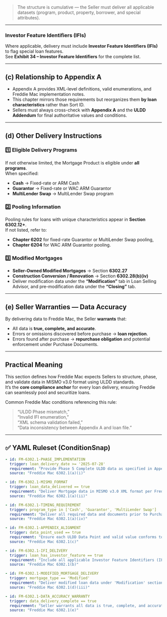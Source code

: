 
> The structure is cumulative — the Seller must deliver all applicable datasets (program, product, property, borrower, and special attributes).

---

### Investor Feature Identifiers (IFIs)
Where applicable, delivery must include **Investor Feature Identifiers (IFIs)** to flag special loan features.  
See **Exhibit 34 – Investor Feature Identifiers** for the complete list.

---

## (c) Relationship to Appendix A
- Appendix A provides XML-level definitions, valid enumerations, and Freddie Mac implementation notes.  
- This chapter mirrors those requirements but reorganizes them **by loan characteristics** rather than Sort ID.  
- Sellers must always cross-check with **Appendix A** and the **ULDD Addendum** for final authoritative values and conditions.

---

## (d) Other Delivery Instructions

### 1️⃣ Eligible Delivery Programs
If not otherwise limited, the Mortgage Product is eligible under **all programs**.  
When specified:
- **Cash** → Fixed-rate or ARM Cash  
- **Guarantor** → Fixed-rate or WAC ARM Guarantor  
- **MultiLender Swap** → MultiLender Swap program  

### 2️⃣ Pooling Information
Pooling rules for loans with unique characteristics appear in **Section 6302.12+**.  
If not listed, refer to:
- **Chapter 6202** for fixed-rate Guarantor or MultiLender Swap pooling,  
- **Chapter 6204** for WAC ARM Guarantor pooling.

### 3️⃣ Modified Mortgages
- **Seller-Owned Modified Mortgages** → Section **6302.27**  
- **Construction Conversion / Renovation** → Section **6302.28(b)(iv)**  
- Deliver modification data under the **“Modification”** tab in Loan Selling Advisor, and pre-modification data under the **“Closing”** tab.

---

## (e) Seller Warranties — Data Accuracy
By delivering data to Freddie Mac, the Seller **warrants** that:
- All data is **true, complete, and accurate**.  
- Errors or omissions discovered before purchase → **loan rejection**.  
- Errors found after purchase → **repurchase obligation** and potential enforcement under Purchase Documents.

---

## Practical Meaning
This section defines how Freddie Mac expects Sellers to structure, phase, and validate data in MISMO v3.0 format using ULDD standards.  
It’s the **core compliance anchor** for every loan delivery, ensuring Freddie can seamlessly pool and securitize loans.

Common Freddie Mac conditions referencing this rule:
> “ULDD Phase mismatch,”  
> “Invalid IFI enumeration,”  
> “XML schema validation failed,”  
> “Data inconsistency between Appendix A and loan file.”

---

## ✅ YAML Ruleset (ConditionSnap)
```yaml
- id: FM-6302.1-PHASE_IMPLEMENTATION
  trigger: loan_delivery_date >= '2025-07-28'
  requirement: "Provide Phase 5 Complete ULDD data as specified in Appendix A."
  source: "Freddie Mac 6302.1(a)(i)"

- id: FM-6302.1-MISMO_FORMAT
  trigger: loan_data_delivered == true
  requirement: "Deliver Mortgage data in MISMO v3.0 XML format per Freddie Mac IG-LD guidance."
  source: "Freddie Mac 6302.1(a)(ii)"

- id: FM-6302.1-TIMING_REQUIREMENT
  trigger: program_type in ['Cash', 'Guarantor', 'MultiLender Swap']
  requirement: "Deliver all required data and documents prior to Purchase Contract Expiration Date (Cash) or Final Delivery Date (Guarantor/MultiLender)."
  source: "Freddie Mac 6302.1(a)(iv)"

- id: FM-6302.1-APPENDIX_ALIGNMENT
  trigger: data_point_used == true
  requirement: "Ensure each ULDD Data Point and valid value conforms to Appendix A and ULDD Addendum definitions."
  source: "Freddie Mac 6302.1(c)"

- id: FM-6302.1-IFI_DELIVERY
  trigger: loan_has_investor_feature == true
  requirement: "Include all applicable Investor Feature Identifiers (IFIs) as per Exhibit 34."
  source: "Freddie Mac 6302.1(b)"

- id: FM-6302.1-MODIFIED_MORTGAGE_DELIVERY
  trigger: mortgage_type == 'Modified'
  requirement: "Deliver modified loan data under 'Modification' section and pre-modification data under 'Closing' section in Loan Selling Advisor."
  source: "Freddie Mac 6302.1(d)(iii)"

- id: FM-6302.1-DATA_ACCURACY_WARRANTY
  trigger: data_delivery_complete == true
  requirement: "Seller warrants all data is true, complete, and accurate; errors may trigger rejection or repurchase."
  source: "Freddie Mac 6302.1(e)"
